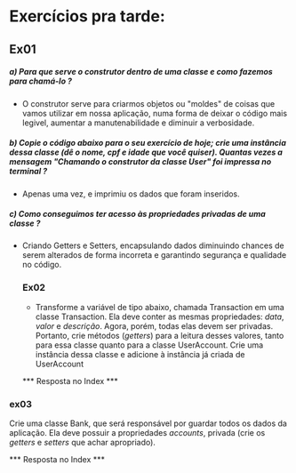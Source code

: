# Exercícios pra tarde: 



## Ex01



##### a) Para que serve o construtor dentro de uma classe e como fazemos para chamá-lo ?

- O construtor serve para criarmos objetos ou "moldes" de coisas que vamos utilizar em nossa aplicação, numa forma de deixar o código mais legivel, aumentar a manutenabilidade e diminuir a verbosidade.

#####  b) *Copie o código abaixo para o seu exercício de hoje; crie uma instância dessa classe (dê o nome, cpf e idade que você quiser). Quantas vezes a mensagem* *"Chamando o construtor da classe User"* *foi impressa no terminal* ?

- Apenas uma vez, e imprimiu os dados que foram inseridos.

##### c) Como conseguimos ter acesso às propriedades privadas de uma classe ?

- Criando Getters e Setters, encapsulando dados diminuindo chances de serem alterados de forma incorreta e garantindo segurança e qualidade no código.

  ### Ex02

  - Transforme a variável de tipo abaixo, chamada Transaction em uma classe Transaction. Ela deve conter as mesmas propriedades: *data*, *valor* e *descrição*. Agora, porém, todas elas devem ser privadas. Portanto, crie métodos (*getters*) para a leitura desses valores, tanto para essa classe quanto para a classe UserAccount. Crie uma instância dessa classe e adicione à instância já criada de UserAccount

  *** Resposta no Index ***

### ex03

Crie uma classe Bank, que será responsável por guardar todos os dados da aplicação. Ela deve possuir a propriedades *accounts*, privada (crie os *getters* e *setters* que achar apropriado).

*** Resposta no Index ***







 

